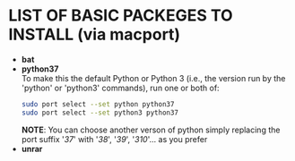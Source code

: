 # LIST OF BASIC PACKEGES TO INSTALL (via macport)

- **bat**
- **python37**        
  To make this the default Python or Python 3 (i.e., the version run by the 'python' or 'python3' commands), run one or both of:
  ```bash
  sudo port select --set python python37
  sudo port select --set python3 python37
  ```
  **NOTE**: You can choose another verson of python simply replacing the port suffix '*37*' with '*38*', '*39*', '*310*'... as you prefer
- **unrar**
